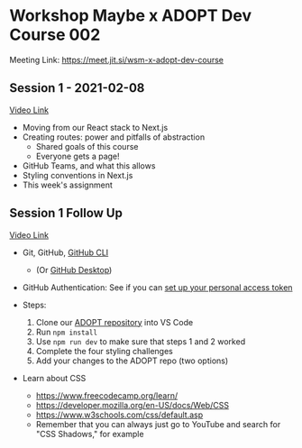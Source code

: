 # Workshop Maybe x ADOPT Dev Course 002

Meeting Link: https://meet.jit.si/wsm-x-adopt-dev-course

## Session 1 - 2021-02-08
[Video Link](https://youtu.be/kBauyvLwwLE)
- Moving from our React stack to Next.js
- Creating routes: power and pitfalls of abstraction
  - Shared goals of this course
  - Everyone gets a page! 
- GitHub Teams, and what this allows
- Styling conventions in Next.js
- This week's assignment

## Session 1 Follow Up
[Video Link](https://youtu.be/Q-Y5TUIv00g)

- Git, GitHub, [GitHub CLI](https://cli.github.com/)
  - (Or [GitHub Desktop](https://desktop.github.com/))
- GitHub Authentication: See if you can [set up your personal access token](https://docs.github.com/en/github/authenticating-to-github/creating-a-personal-access-token)
- Steps:
  1. Clone our [ADOPT repository](https://github.com/workshop-maybe/adopt) into VS Code
  2. Run ```npm install```
  3. Use ```npm run dev``` to make sure that steps 1 and 2 worked
  4. Complete the four styling challenges
  5. Add your changes to the ADOPT repo (two options)
  
- Learn about CSS
  - https://www.freecodecamp.org/learn/
  - https://developer.mozilla.org/en-US/docs/Web/CSS
  - https://www.w3schools.com/css/default.asp
  - Remember that you can always just go to YouTube and search for "CSS Shadows," for example
